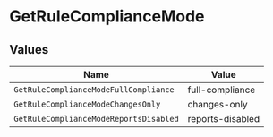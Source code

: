 # GetRuleComplianceMode


## Values

| Name                                   | Value                                  |
| -------------------------------------- | -------------------------------------- |
| `GetRuleComplianceModeFullCompliance`  | full-compliance                        |
| `GetRuleComplianceModeChangesOnly`     | changes-only                           |
| `GetRuleComplianceModeReportsDisabled` | reports-disabled                       |